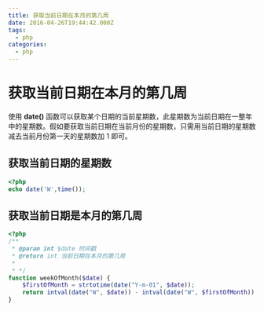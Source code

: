 ```yaml
---
title: 获取当前日期在本月的第几周
date: 2016-04-26T19:44:42.000Z
tags:
  - php
categories:
  - php
---
```


# 获取当前日期在本月的第几周

使用 **date()** 函数可以获取某个日期的当前星期数，此星期数为当前日期在一整年中的星期数。假如要获取当前日期在当前月份的星期数，只需用当前日期的星期数减去当前月份第一天的星期数加 1 即可。

## 获取当前日期的星期数

```php
<?php
echo date('W',time());
```

## 获取当前日期是本月的第几周

```php
<?php
/**
 * @param int $date 时间戳
 * @return int 当前日期在本月的第几周
 *
 * */
function weekOfMonth($date) {
    $firstOfMonth = strtotime(date("Y-m-01", $date));
    return intval(date("W", $date)) - intval(date("W", $firstOfMonth)) + 1;
}
```
